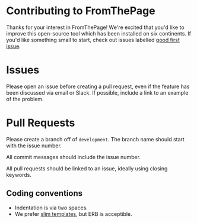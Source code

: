 # Contributing to FromThePage

Thanks for your interest in FromThePage!  We're excited that you'd like to improve this open-source tool which has been installed on six continents.  If you'd like something small to start, check out issues labelled [good first issue](https://github.com/benwbrum/fromthepage/issues?q=is%3Aopen+is%3Aissue+label%3A%22good+first+issue%22).

# Issues

Please open an issue before creating a pull request, even if the feature has been discussed via email or Slack.  If possible, include a link to an example of the problem.


# Pull Requests
Please create a branch off of `development`.  The branch name should start with the issue number.

All commit messages should include the issue number.

All pull requests should be linked to an issue, ideally using closing keywords.

## Coding conventions
* Indentation is via two spaces.  
* We prefer [slim templates](https://slim-template.github.io/), but ERB is acceptible.

